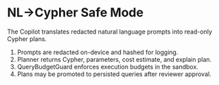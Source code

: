 # NL→Cypher Safe Mode

The Copilot translates redacted natural language prompts into read-only Cypher plans.

1. Prompts are redacted on-device and hashed for logging.
2. Planner returns Cypher, parameters, cost estimate, and explain plan.
3. QueryBudgetGuard enforces execution budgets in the sandbox.
4. Plans may be promoted to persisted queries after reviewer approval.

